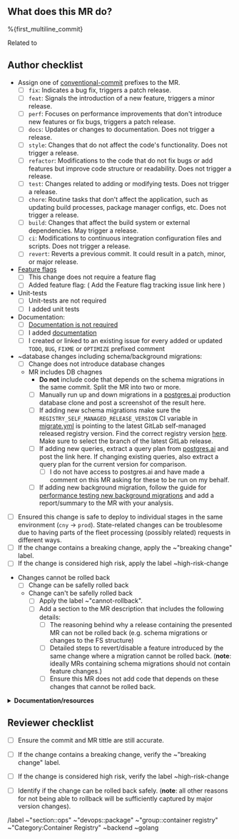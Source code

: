 ## What does this MR do?

<!-- Describe your changes here -->

%{first_multiline_commit}

Related to <!-- add the issue URL here -->

## Author checklist

- Assign one of [conventional-commit](https://www.conventionalcommits.org/en/v1.0.0/#summary) prefixes to the MR.
  - [ ] `fix`: Indicates a bug fix, triggers a patch release.
  - [ ] `feat`: Signals the introduction of a new feature, triggers a minor release.
  - [ ] `perf`: Focuses on performance improvements that don't introduce new features or fix bugs, triggers a patch release.
  - [ ] `docs`: Updates or changes to documentation. Does not trigger a release.
  - [ ] `style`: Changes that do not affect the code's functionality. Does not trigger a release.
  - [ ] `refactor`: Modifications to the code that do not fix bugs or add features but improve code structure or readability. Does not trigger a release.
  - [ ] `test`: Changes related to adding or modifying tests. Does not trigger a release.
  - [ ] `chore`: Routine tasks that don't affect the application, such as updating build processes, package manager configs, etc. Does not trigger a release.
  - [ ] `build`: Changes that affect the build system or external dependencies. May trigger a release.
  - [ ] `ci`: Modifications to continuous integration configuration files and scripts. Does not trigger a release.
  - [ ] `revert`: Reverts a previous commit. It could result in a patch, minor, or major release.
- [Feature flags](https://gitlab.com/gitlab-org/container-registry/-/blob/master/docs/feature-flags.md)
    - [ ] This change does not require a feature flag
    - [ ] Added feature flag: ( Add the Feature flag tracking issue link here )
- Unit-tests
  - [ ] Unit-tests are not required
  - [ ] I added unit tests
- Documentation:
  - [ ] [Documentation is not required](https://about.gitlab.com/handbook/engineering/ux/technical-writing/workflow/#when-documentation-is-required)
  - [ ] I added [documentation](https://docs.gitlab.com/ee/development/documentation/workflow.html)
  - [ ] I created or linked to an existing issue for every added or updated `TODO`, `BUG`, `FIXME` or `OPTIMIZE` prefixed comment
- ~database changes including schema/background migrations:
  - [ ] Change does not introduce database changes
  - MR includes DB chagnes
    - **Do not** include code that depends on the schema migrations in the same commit. Split the MR into two or more.
    - [ ] Manually run up and down migrations in a [postgres.ai](https://console.postgres.ai/gitlab/joe-instances/68) production database clone and post a screenshot of the result here.
    - [ ] If adding new schema migrations make sure the `REGISTRY_SELF_MANAGED_RELEASE_VERSION` CI variable in [migrate.yml](../ci/migrate.yml) is pointing to the latest GitLab self-managed released registry version. Find the correct registry version [here](https://gitlab.com/gitlab-org/omnibus-gitlab/-/blob/master/config/software/registry.rb?ref_type=heads#L22). Make sure to select the branch of the latest GitLab release.
    - [ ] If adding new queries, extract a query plan from [postgres.ai](https://console.postgres.ai/gitlab/joe-instances/68) and post the link here. If changing existing queries, also extract a query plan for the current version for comparison.
      - [ ] I do not have access to postgres.ai and have made a comment on this MR asking for these to be run on my behalf.
    - [ ] If adding new background migration, follow the guide for [performance testing new background migrations](../../docs/spec/gitlab/database-background-migrations.md#performance-testing-guide) and add a report/summary to the MR with your analysis.
- [ ] Ensured this change is safe to deploy to individual stages in the same environment (`cny` -> `prod`). State-related changes can be troublesome due to having parts of the fleet processing (possibly related) requests in different ways.
- [ ] If the change contains a breaking change, apply the ~"breaking change" label.
- [ ] If the change is considered high risk, apply the label ~high-risk-change
- Changes cannot be rolled back
  - [ ] Change can be safelly rolled back
  - Change can't be safelly rolled back
    - [ ] Apply the label ~"cannot-rollback".
    - [ ] Add a section to the MR description that includes the following details:
       - [ ] The reasoning behind why a release containing the presented MR can not be rolled back (e.g. schema migrations or changes to the FS structure) 
       - [ ] Detailed steps to revert/disable a feature introduced by the same change where a migration cannot be rolled back. (**note**: ideally MRs containing schema migrations should not contain feature changes.)
       - [ ] Ensure this MR does not add code that depends on these changes that cannot be rolled back.

</details>

<details><summary><b>Documentation/resources</b></summary>

[Code review guidelines](https://docs.gitlab.com/ee/development/code_review.html)

[Go Style guidelines](https://docs.gitlab.com/ee/development/go_guide/)

</details>

## Reviewer checklist

- [ ] Ensure the commit and MR tittle are still accurate.
- [ ] If the change contains a breaking change, verify the ~"breaking change" label.
- [ ] If the change is considered high risk, verify the label ~high-risk-change
- [ ] Identify if the change can be rolled back safely. (**note**: all other reasons for not being able to rollback will be sufficiently captured by major version changes).


<!-- Labels - do not remove -->
/label ~"section::ops" ~"devops::package" ~"group::container registry" ~"Category:Container Registry" ~backend ~golang
